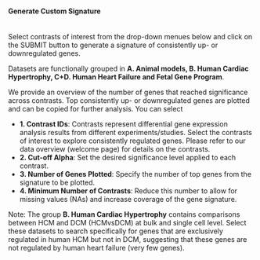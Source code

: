 #### Generate Custom Signature

<br>Select contrasts of interest from the drop-down menues below and click on the SUBMIT button to generate a signature of consistently up- or downregulated genes.</br>


Datasets are functionally grouped in **A. Animal models, B. Human Cardiac Hypertrophy, C+D. Human Heart Failure and Fetal Gene Program**.

We provide an overview of the number of genes that reached significance across contrasts.
Top consistently up- or downregulated genes are plotted and can be copied for further analysis.
You can select

- **1. Contrast IDs**: Contrasts represent differential gene expression analysis results from different experiments/studies. Select the contrasts of interest to explore consistently regulated genes. Please refer to our data overview (welcome page) for details on the contrasts.
- **2. Cut-off Alpha**: Set the desired significance level applied to each contrast.
- **3. Number of Genes Plotted**: Specify the number of top genes from the signature to be plotted.
- **4. Minimum Number of Contrasts**: Reduce this number to allow for missing values (NAs) and increase coverage of the gene signature.

Note: The group **B. Human Cardiac Hypertrophy** contains comparisons between HCM and DCM (HCMvsDCM) at bulk and single cell level. Select these datasets to search specifically for genes that are exclusively regulated in human HCM but not in DCM, suggesting that these genes are not regulated by human heart failure (very few genes).


